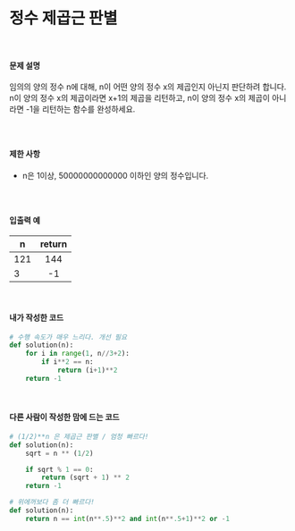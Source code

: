 # 정수 제곱근 판별

<br/>

#### 문제 설명

임의의 양의 정수 n에 대해, n이 어떤 양의 정수 x의 제곱인지 아닌지 판단하려 합니다.
n이 양의 정수 x의 제곱이라면 x+1의 제곱을 리턴하고, n이 양의 정수 x의 제곱이 아니라면 -1을 리턴하는 함수를 완성하세요.

##### <br/>

#### 제한 사항

- n은 1이상, 50000000000000 이하인 양의 정수입니다.

##### <br/>

#### 입출력 예

| n    | return |
| ---- | :----: |
| 121  |  144   |
| 3    |   -1   |

<br/>

#### 내가 작성한 코드

```python
# 수행 속도가 매우 느리다. 개선 필요
def solution(n):
    for i in range(1, n//3+2):
        if i**2 == n:
            return (i+1)**2
    return -1
```

<br/>

#### 다른 사람이 작성한 맘에 드는 코드

```python
# (1/2)**n 은 제곱근 판별 / 엄청 빠르다!
def solution(n):
    sqrt = n ** (1/2)

    if sqrt % 1 == 0:
        return (sqrt + 1) ** 2
    return -1

# 위에꺼보다 좀 더 빠르다!
def solution(n):
    return n == int(n**.5)**2 and int(n**.5+1)**2 or -1
```

<br/>

